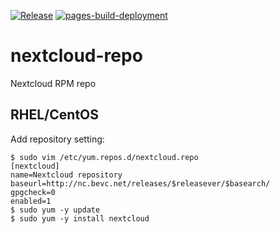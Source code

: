 [![Release](https://github.com/mbevc1/nextcloud-repo/actions/workflows/release.yaml/badge.svg)](https://github.com/mbevc1/nextcloud-repo/actions/workflows/release.yaml)
[![pages-build-deployment](https://github.com/mbevc1/nextcloud-repo/actions/workflows/pages/pages-build-deployment/badge.svg)](https://github.com/mbevc1/nextcloud-repo/actions/workflows/pages/pages-build-deployment)

# nextcloud-repo
Nextcloud RPM repo

## RHEL/CentOS

Add repository setting:

```
$ sudo vim /etc/yum.repos.d/nextcloud.repo
[nextcloud]
name=Nextcloud repository
baseurl=http://nc.bevc.net/releases/$releasever/$basearch/
gpgcheck=0
enabled=1
$ sudo yum -y update
$ sudo yum -y install nextcloud
```
